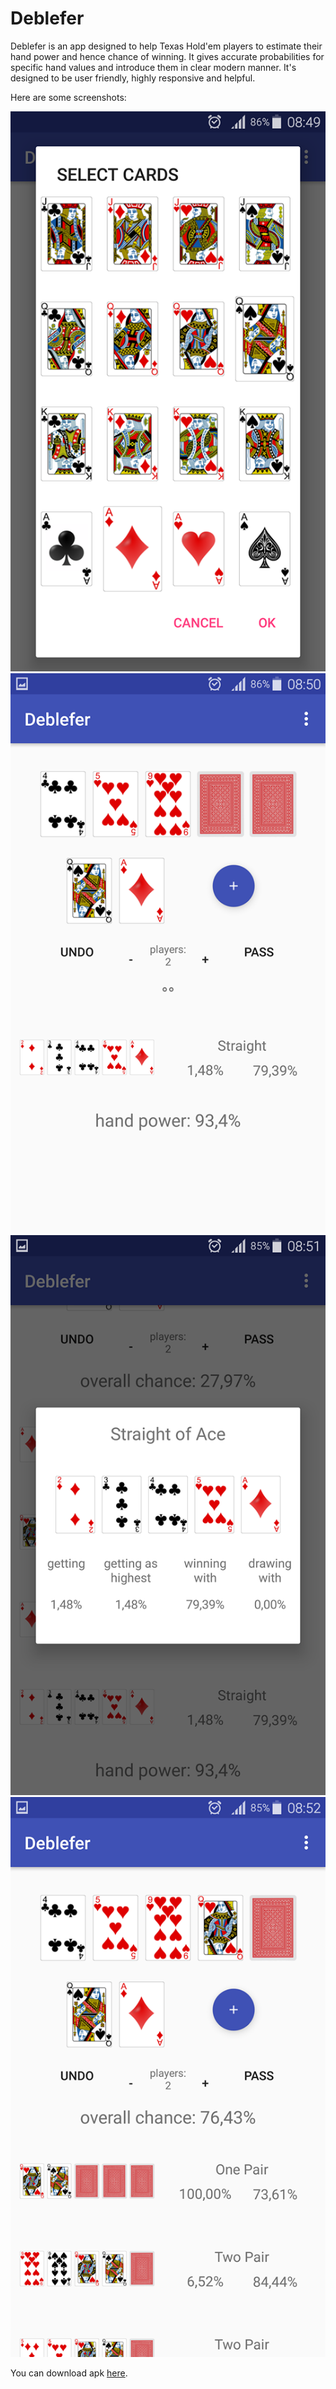 # Deblefer

Deblefer is an app designed to help Texas Hold'em players to estimate their hand power and hence chance of winning. It gives accurate probabilities for specific hand values and introduce them in clear modern manner. It's designed to be user friendly, highly responsive and helpful.

Here are some screenshots:

![](Screenshots/s1.png)
![](Screenshots/s2.png)
![](Screenshots/s3.png)
![](Screenshots/s4.png)

You can download apk [here](App/app/release/app-release.apk).